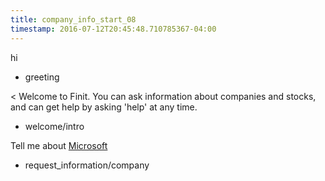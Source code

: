 ```yaml
---
title: company_info_start_08
timestamp: 2016-07-12T20:45:48.710785367-04:00
---
```


hi
* greeting

< Welcome to Finit. You can ask information about companies and stocks, and can get help by asking 'help' at any time.
* welcome/intro

Tell me about [Microsoft](company_name)
* request_information/company
